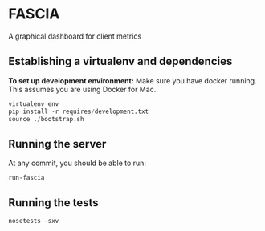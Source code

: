 # FASCIA
A graphical dashboard for client metrics

## Establishing a virtualenv and dependencies

**To set up development environment:**
Make sure you have docker running.
This assumes you are using Docker for Mac.

```python
virtualenv env
pip install -r requires/development.txt
source ./bootstrap.sh
```

## Running the server

At any commit, you should be able to run:

```run-fascia```

## Running the tests

```nosetests -sxv```
